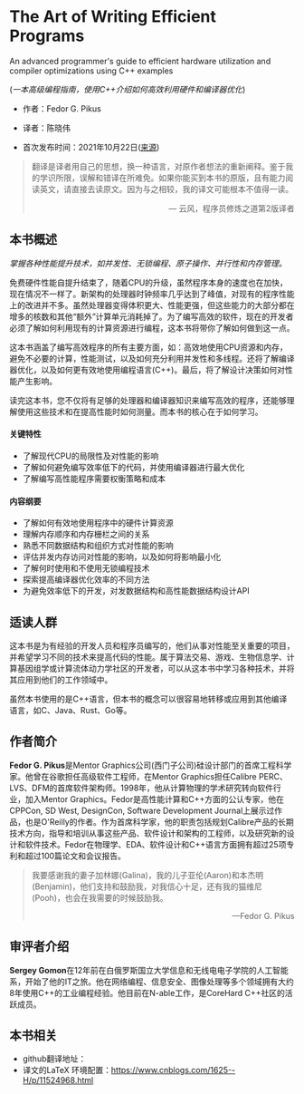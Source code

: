 # The Art of Writing Efficient Programs

An advanced programmer's guide to efficient hardware utilization and compiler optimizations using C++ examples

(*一本高级编程指南，使用C++介绍如何高效利用硬件和编译器优化*)

* 作者：Fedor G. Pikus

* 译者：陈晓伟

* 首次发布时间：2021年10月22日([来源](https://www.amazon.com/Art-Writing-Efficient-Programs-optimizations/dp/1800208111/ref=sr_1_1?crid=3TMU5SFAS6D5M&keywords=The+Art+of+Writing+Efficient+Programs&qid=1643976993&sprefix=%E7%BE%8E%E5%9B%BD%E4%BA%9A%E9%A9%ACthe+art+of+writing+efficient+programs%E9%80%8A%2Caps%2C657&sr=8-1))

> 翻译是译者用自己的思想，换一种语言，对原作者想法的重新阐释。鉴于我的学识所限，误解和错译在所难免。如果你能买到本书的原版，且有能力阅读英文，请直接去读原文。因为与之相较，我的译文可能根本不值得一读。
>
> <p align="right"> — 云风，程序员修炼之道第2版译者</p>

## 本书概述

*掌握各种性能提升技术，如并发性、无锁编程、原子操作、并行性和内存管理。*

免费硬件性能自提升结束了，随着CPU的升级，虽然程序本身的速度也在加快，现在情况不一样了。新架构的处理器时钟频率几乎达到了峰值，对现有的程序性能上的改进并不多。虽然处理器变得体积更大、性能更强，但这些能力的大部分都在增多的核数和其他“额外”计算单元消耗掉了。为了编写高效的软件，现在的开发者必须了解如何利用现有的计算资源进行编程，这本书将带你了解如何做到这一点。

这本书涵盖了编写高效程序的所有主要方面，如：高效地使用CPU资源和内存，避免不必要的计算，性能测试，以及如何充分利用并发性和多线程。还将了解编译器优化，以及如何更有效地使用编程语言(C++)。最后，将了解设计决策如何对性能产生影响。

读完这本书，您不仅将有足够的处理器和编译器知识来编写高效的程序，还能够理解使用这些技术和在提高性能时如何测量。而本书的核心在于如何学习。

#### 关键特性

- 了解现代CPU的局限性及对性能的影响
- 了解如何避免编写效率低下的代码，并使用编译器进行最大优化
- 了解编写高性能程序需要权衡策略和成本

#### 内容纲要

- 了解如何有效地使用程序中的硬件计算资源
- 理解内存顺序和内存栅栏之间的关系
- 熟悉不同数据结构和组织方式对性能的影响
- 评估并发内存访问对性能的影响，以及如何将影响最小化
- 了解何时使用和不使用无锁编程技术
- 探索提高编译器优化效率的不同方法
- 为避免效率低下的开发，对发数据结构和高性能数据结构设计API



## 适读人群

这本书是为有经验的开发人员和程序员编写的，他们从事对性能至关重要的项目，并希望学习不同的技术来提高代码的性能。属于算法交易、游戏、生物信息学、计算基因组学或计算流体动力学社区的开发者，可以从这本书中学习各种技术，并将其应用到他们的工作领域中。

虽然本书使用的是C++语言，但本书的概念可以很容易地转移或应用到其他编译语言，如C、Java、Rust、Go等。

## 作者简介

**Fedor G. Pikus**是Mentor Graphics公司(西门子公司)硅设计部门的首席工程科学家。他曾在谷歌担任高级软件工程师，在Mentor Graphics担任Calibre PERC、LVS、DFM的首席软件架构师。1998年，他从计算物理的学术研究转向软件行业，加入Mentor Graphics。Fedor是高性能计算和C++方面的公认专家，他在CPPCon, SD West, DesignCon, Software Development Journal上展示过作品，也是O'Reilly的作者。作为首席科学家，他的职责包括规划Calibre产品的长期技术方向，指导和培训从事这些产品、软件设计和架构的工程师，以及研究新的设计和软件技术。Fedor在物理学、EDA、软件设计和C++语言方面拥有超过25项专利和超过100篇论文和会议报告。

> 我要感谢我的妻子加林娜(Galina)，我的儿子亚伦(Aaron)和本杰明(Benjamin)，他们支持和鼓励我，对我信心十足，还有我的猫维尼(Pooh)，也会在我需要的时候鼓励我。
>
> <p align="right"> —Fedor G. Pikus</p>

## 审评者介绍

**Sergey Gomon**在12年前在白俄罗斯国立大学信息和无线电电子学院的人工智能系，开始了他的IT之旅。他在网络编程、信息安全、图像处理等多个领域拥有大约8年使用C++的工业编程经验。他目前在N-able工作，是CoreHard C++社区的活跃成员。



## 本书相关

* github翻译地址：
* 译文的LaTeX 环境配置：https://www.cnblogs.com/1625--H/p/11524968.html 

